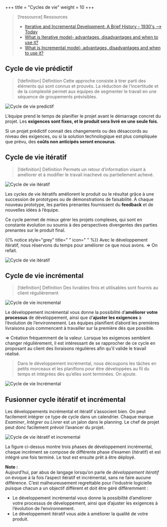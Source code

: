 +++
title = "Cycles de vie"
weight = 10
+++

> [!ressource] Ressources
>
> - [Iterative and Incremental Development: A Brief History - 1930's --> Today](https://www.craiglarman.com/wiki/downloads/misc/history-of-iterative-larman-and-basili-ieee-computer.pdf)
> - [What is Iterative model- advantages, disadvantages and when to use it?](http://tryqa.com/what-is-iterative-model-advantages-disadvantages-and-when-to-use-it/)
> - [What is Incremental model- advantages, disadvantages and when to use it?](http://tryqa.com/what-is-incremental-model-advantages-disadvantages-and-when-to-use-it/)


## Cycle de vie prédictif

> [!definition] Définition
> Cette approche consiste à tirer parti des éléments qui sont connus et prouvés. La réduction de l’incertitude et de la complexité permet aux équipes de segmenter le travail en une séquence de groupements prévisibles.


![Cycle de vie predictif](cyclevie_predictif.png)

L’équipe prend le temps de planifier le projet avant le démarrage concret du projet. Les **exigences sont fixes, et le produit sera livré en une seule fois**.

Si un projet prédictif connait des changements ou des désaccords au niveau des exigences, ou si la
solution technologique est plus compliquée que prévu, des **coûts non anticipés seront encourus**.

## Cycle de vie itératif

> [!definition] Définition
> Permets un retour d’information visant à améliorer et à modifier le travail inachevé ou partiellement achevé.


![Cycle de vie itératif](cyclevieiteratif.png)


Les cycles de vie itératifs améliorent le produit ou le résultat grâce à une succession de prototypes ou de démonstrations de faisabilité. À chaque nouveau prototype, les parties prenantes fournissent du
**feedback** et de nouvelles idées à l’équipe.

Ce cycle permet de mieux gérer les projets complexes, qui sont en constante évolution ou soumis à des perspectives divergentes des parties prenantes sur le produit final.

{{% notice style="grey" title=" " icon=" " %}}
Avec le développement itératif, nous réservons du temps pour améliorer ce que nous
avons. ⇒ On refait.


![Cycle de vie itératif](exemple_iteratif.png)


## Cycle de vie incrémental

> [!definition] Définition
> Des livrables finis et utilisables sont fournis au client régulièrement


![Cycle de vie incremental](cycleincremental.png)

Le développement incrémental vous donne la possibilité d’**améliorer votre processus** de développement, ainsi que d’**ajuster les exigences** à l’évolution de l’environnement. Les équipes planifient
d’abord les premières livraisons puis commencent à travailler sur la première dès que possible.

⇒ Création fréquemment de la valeur. Lorsque les exigences semblent changer régulièrement, il est intéressant de se rapprocher de ce cycle en proposant au client des livraisons régulières afin qu’il valide le travail réalisé.

> Dans le développement incrémental, nous découpons les tâches en petits morceaux et les planifions pour être développées au fil du temps et intégrées dès qu’elles sont terminées. On ajoute.


![Cycle de vie Incrémental](exemple_incremental.png)

## Fusionner cycle itératif et incrémental

Les développements incrémental et itératif s’associent bien. On peut facilement intégrer ce type de
cycle dans un calendrier. Chaque marque *Examiner*, *Intégrer* ou *Livrer* est un jalon dans le planning.
Le chef de projet peut donc facilement prévoir l’avancer du projet.

![Cycle de vie itératif et incremental](cycleincremental1.png)

La figure ci-dessus montre trois phases de développement incrémental, chaque incrément se compose
de différente phase d’examen (itératif) et est intégré une fois terminé. Le tout est ensuite prêt à être
déployé.

**Note :**  
Aujourd’hui, par abus de langage lorsqu’on parle de *développement itératif* on évoque à la fois l’aspect itératif et incrémental, sans ne faire aucune différence. C’est malheureusement regrettable pour
l’industrie logicielle puisque chacun a un objectif différent et doit être géré différemment :
- Le développement incrémental vous donne la possibilité d’améliorer votre processus de développement, ainsi que d’ajuster les exigences à l’évolution de l’environnement.
- Le développement itératif vous aide à améliorer la qualité de votre produit.